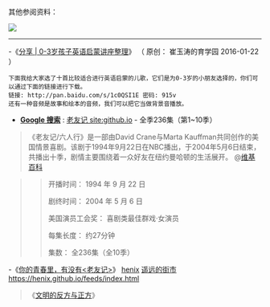 其他参阅资料：

<p><a href="https://github.com/taoste/Hello-World/blob/master/eBook/%E3%80%8A%E4%BA%BA%E4%BA%BA%E9%83%BD%E8%83%BD%E7%94%A8%E8%8B%B1%E8%AF%AD%E3%80%8B%E6%9D%8E%E7%AC%91%E6%9D%A5/%E3%80%8A%E6%8A%8A%E4%BD%A0%E7%9A%84%E8%8B%B1%E8%AF%AD%E7%94%A8%E8%B5%B7%E6%9D%A5%E3%80%8B%E6%80%9D%E7%BB%B4%E5%AF%BC%E5%9B%BE(%E9%A2%84%E8%A7%88).png?raw=true" title="【预览图】《把你的英语用起来》思维导图(预览).png">
<img src="https://github.com/taoste/Hello-World/blob/master/eBook/《人人都能用英语》李笑来/《把你的英语用起来》思维导图(预览).png?raw=true"/></a></p>

-------------------------------------------

-《[分享 | 0-3岁孩子英语启蒙讲座整理](https://mp.weixin.qq.com/s/habL_5_s2m5N2VQiv0ih-A)》
（ 原创：  崔玉涛的育学园 2016-01-22 ）
```
下面我给大家选了十首比较适合进行英语启蒙的儿歌，它们是为0-3岁的小朋友选择的，你们可以通过下面的链接进行下载。
链接: http://pan.baidu.com/s/1c0QSI1E 密码: 915v 
还有一种音频是故事和绘本的音频，我们可以把它当做背景音播放。
```

- [**Google 搜索**](https://www.google.com/search?hl=zh_CN&biw=1920&bih=969&ei=hLbDXdfFH4qGr7wPtZO54As&q=%E8%80%81%E5%8F%8B%E8%AE%B0+site%3Agithub.io) : [老友记 site:github.io](https://cn.bing.com/search?q=%E8%80%81%E5%8F%8B%E8%AE%B0+site%3Agithub.io) - 全季236集（第1~10季）

> 《老友记/六人行》是一部由David Crane与Marta Kauffman共同创作的美国情景喜剧。该剧于1994年9月22日在NBC播出，于2004年5月6日结束，共播出十季，剧情主要围绕着一众好友在纽约曼哈顿的生活展开。 @[维基百科](https://zh.wikipedia.org/zh-cn/老友记)

>> 开播时间： 1994 年 9 月 22 日
>>
>> 剧终时间： 2004 年 5 月 6 日
>>
>> 美国演员工会奖： 喜剧类最佳群戏·女演员
>>
>> 每集长度： 约27分钟
>>
>> 集数： 全236集（全10季）

-《[你的青春里，有没有<老友记>](https://henix.github.io/feeds/weixin.sogou.hiyeka/2019-05-06-1000000100.html)》 [henix](https://github.com/henix/) [遥远的街市](https://blog.henix.info/) https://henix.github.io/feeds/index.html
> 《[文明的反方与正方](
https://mp.weixin.qq.com/s?__biz=MzAxODYzNjY5Ng==&mid=2650455136&idx=1&sn=5e919954c87539a55bdcbcc3bd2ca6e2&chksm=83dd5697b4aadf81fc7e2e5712aa32a5f18850c06b6d49abb6d920f8d9d91657552bd6bb5ccb&scene=21#wechat_redirect)》
